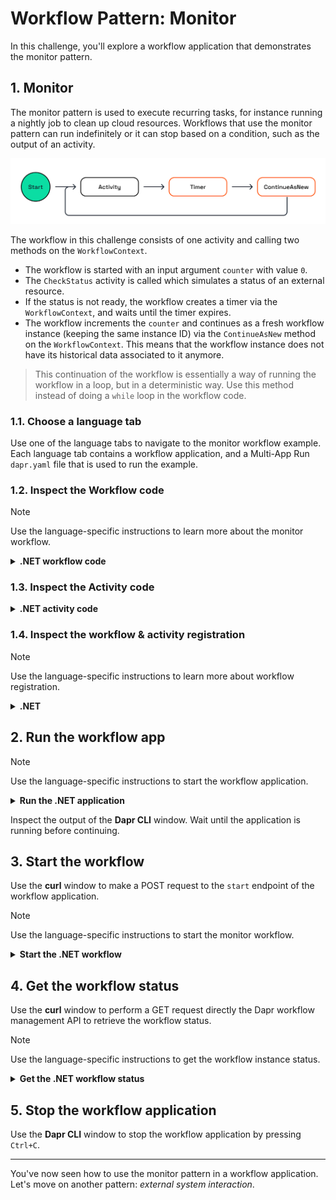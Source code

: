 # Workflow Pattern: Monitor

In this challenge, you'll explore a workflow application that demonstrates the monitor pattern.

## 1. Monitor

The monitor pattern is used to execute recurring tasks, for instance running a nightly job to clean up cloud resources. Workflows that use the monitor pattern can run indefinitely or it can stop based on a condition, such as the output of an activity.

![Monitor](images/dapr-uni-wf-pattern-monitor-v1.png)

The workflow in this challenge consists of one activity and calling two methods on the `WorkflowContext`.

- The workflow is started with an input argument `counter` with value `0`.
- The `CheckStatus` activity is called which simulates a status of an external resource.
- If the status is not ready, the workflow creates a timer via the `WorkflowContext`, and waits until the timer expires.
- The workflow increments the `counter` and continues as a fresh workflow instance (keeping the same instance ID) via the `ContinueAsNew` method on the `WorkflowContext`. This means that the workflow instance does not have its historical data associated to it anymore.

> This continuation of the workflow is essentially a way of running the workflow in a loop, but in a deterministic way. Use this method instead of doing a `while` loop in the workflow code.

### 1.1. Choose a language tab

Use one of the language tabs to navigate to the monitor workflow example. Each language tab contains a workflow application, and a Multi-App Run `dapr.yaml` file that is used to run the example.

### 1.2. Inspect the Workflow code

> [!NOTE]
> Use the language-specific instructions to learn more about the monitor workflow.

<details>
   <summary><b>.NET workflow code</b></summary>

Open the `MonitorWorkflow.cs` file located in the `Monitor` folder. This file contains the workflow code.

Note how the workflow uses the `WorkflowContext` to create a timer and to continue the workflow as a fresh instance.

```csharp
if (!status.IsReady)
{
   await context.CreateTimer(TimeSpan.FromSeconds(1));
   counter++;
   context.ContinueAsNew(counter);
}
```

</details>

### 1.3. Inspect the Activity code

<details>
   <summary><b>.NET activity code</b></summary>

The workflow uses only one activity, `CheckStatus`, and is located in the `Monitor/Activities` folder. It uses a random number generator to simulate the status of a fictional external resource.

</details>

### 1.4. Inspect the workflow & activity registration

> [!NOTE]
> Use the language-specific instructions to learn more about workflow registration.

<details>
   <summary><b>.NET</b></summary>

Locate the `Program.cs` file in the `Monitor` folder. This file contains the code to register the workflow and activities using the `AddDaprWorkflow()` extension method.

This application also has a `start` HTTP POST endpoint that is used to start the workflow, and accepts an array of strings as the input.

</details>

## 2. Run the workflow app

> [!NOTE]
> Use the language-specific instructions to start the workflow application.

<details>
   <summary><b>Run the .NET application</b></summary>

Use the **Dapr CLI** window to run the commands.

Navigate to the *csharp/monitor-pattern* folder:

```bash
cd csharp/monitor-pattern
```

Install the dependencies and build the project:

```bash
dotnet build Monitor
```

Run the application using the Dapr CLI:

```bash
dapr run -f .
```

</details>

Inspect the output of the **Dapr CLI** window. Wait until the application is running before continuing.

## 3. Start the workflow

Use the **curl** window to make a POST request to the `start` endpoint of the workflow application.

> [!NOTE]
> Use the language-specific instructions to start the monitor workflow.

<details>
   <summary><b>Start the .NET workflow</b></summary>

In the **curl** window, run the following command to start the workflow:

```curl
curl -i --request POST http://localhost:5257/start/0
```

Expected output:

```text
HTTP/1.1 202 Accepted
Content-Length: 0
Date: Thu, 17 Apr 2025 13:41:03 GMT
Server: Kestrel
Location: 402bc03326e94ea9af5e400b1a718b8b
```

Use the workflow instance ID from the `Location` to get the status of the workflow instance you just started.

In the **Dapr CLI** window you should see application logs with the incremented counter value:

```text
== APP - monitor == CheckStatus: Received input: 0.
== APP - monitor == CheckStatus: Received input: 1.
== APP - monitor == CheckStatus: Received input: 2.
...
```

</details>

## 4. Get the workflow status

Use the **curl** window to perform a GET request directly the Dapr workflow management API to retrieve the workflow status.

> [!NOTE]
> Use the language-specific instructions to get the workflow instance status.

<details>
   <summary><b>Get the .NET workflow status</b></summary>

Use the **curl** window to make a GET request to get the status of a workflow instance:

```curl
curl --request GET --url http://localhost:3557/v1.0/workflows/dapr/<INSTANCEID>
```

Where `<INSTANCEID>` is the workflow instance ID you received in the `Location` header in the previous step.

Expected output:

```json
{
   "instanceID":"47e1e4db2ef84bc2b9719d6ba44893e8",
   "workflowName":"MonitorWorkflow",
   "createdAt":"2025-04-17T14:45:18.000956270Z",
   "lastUpdatedAt":"2025-04-17T14:45:18.012774986Z",
   "runtimeStatus":"COMPLETED",
   "properties":{
      "dapr.workflow.input":"7",
      "dapr.workflow.output":"\"Status is healthy after checking 7 times.\""
   }
}
```

> The actual number of the counter can vary based on the random number generator in the `CheckStatus` activity.

</details>

## 5. Stop the workflow application

Use the **Dapr CLI** window to stop the workflow application by pressing `Ctrl+C`.

---

You've now seen how to use the monitor pattern in a workflow application. Let's move on another pattern: *external system interaction*.
